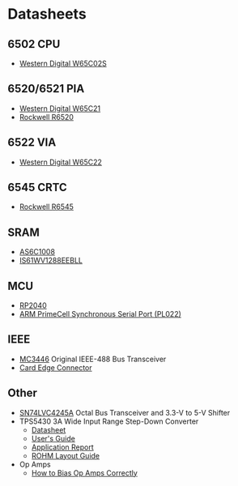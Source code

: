 # Datasheets

## 6502 CPU

* [Western Digital W65C02S](https://www.westerndesigncenter.com/wdc/documentation/w65c02s.pdf)

## 6520/6521 PIA

* [Western Digital W65C21](https://www.westerndesigncenter.com/wdc/documentation/w65c21.pdf)
* [Rockwell R6520](http://archive.6502.org/datasheets/rockwell_r6520_pia.pdf)

## 6522 VIA

* [Western Digital W65C22](https://www.westerndesigncenter.com/wdc/documentation/w65c22.pdf)

## 6545 CRTC

* [Rockwell R6545](http://archive.6502.org/datasheets/rockwell_r6545-1_crtc.pdf)

## SRAM

* [AS6C1008](https://www.alliancememory.com/wp-content/uploads/pdf/AS6C1008_Mar_2023V1.2.pdf)
* [IS61WV1288EEBLL](https://www.issi.com/WW/pdf/61-64WV1288EEBLL.pdf)

## MCU

* [RP2040](https://datasheets.raspberrypi.com/rp2040/rp2040-datasheet.pdf)
* [ARM PrimeCell Synchronous Serial Port (PL022)](https://developer.arm.com/documentation/ddi0194/h/introduction/about-the-arm-primecell-ssp--pl022-)

## IEEE

* [MC3446](http://pdf.datasheetcatalog.com/datasheets/400/501349_DS.pdf) Original IEEE-488 Bus Transceiver
* [Card Edge Connector](https://files.edac.net/edac/content/305/305-024-500-501%20-%20EDAC%20Card%20Edge%20Connector.PDF)

## Other

* [SN74LVC4245A](https://www.ti.com/lit/ds/symlink/sn74lvc4245a.pdf) Octal Bus Transceiver and 3.3-V to 5-V Shifter
* TPS5430 3A Wide Input Range Step-Down Converter
  * [Datasheet](https://www.ti.com/lit/ds/symlink/tps5430.pdf)
  * [User's Guide](https://www.ti.com/lit/ug/slvu157a/slvu157a.pdf)
  * [Application Report](https://www.ti.com/lit/an/slva237c/slva237c.pdf)
  * [ROHM Layout Guide](https://fscdn.rohm.com/en/products/databook/applinote/ic/power/switching_regulator/converter_pcb_layout_appli-e.pdf)
* Op Amps
  * [How to Bias Op Amps Correctly](https://www.renesas.com/en/document/apn/r13an0003-how-bias-op-amps-correctly)
